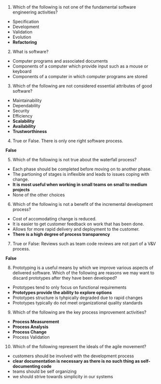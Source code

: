 1. Which of the following is not one of the fundamental software engineering activities?

* Specification
* Development
* Validation
* Evolution
* **Refactoring**

2. What is software?

* Computer programs and associated documents
* Components of a computer which provide input such as a mouse or keyboard
* Components of a computer in which computer programs are stored

3. Which of the following are not considered essential attributes of good software?

* Maintainability
* Dependability
* Security
* Efficiency
* **Scalability**
* **Availability**
* **Trustworthiness**

4. True or False. There is only one right software process.

**False**

5. Which of the following is not true about the waterfall process?

* Each phase should be completed before moving on to another phase.
* The partioning of stages is inflexible and leads to issues coping with change.
* **It is most useful when working in small teams on small to medium projects**
* None of the other choices

6. Which of the following is not a benefit of the incremental development process?

* Cost of accomodating change is reduced.
* It is easier to get customer feedback on work that has been done.
* Allows for more rapid delivery and deployment to the customer.
* **There is a high degree of process transparency**

7. True or False: Reviews such as team code reviews are not part of a V&V process.

**False**

8. Prototyping is a useful means by which we improve various aspects of delivered software. Which of the following are reasons we may want to discard prototypes after they have been developed?

* Prototypes tend to only focus on functional requirements
* **Prototypes provide the ability to explore options**
* Prototypes structure is tyhpically degraded due to rapid changes
* Prototypes typically do not meet organizational quality standards

9. Which of the following are the key process improvement activities?

* **Process Measurement**
* **Process Analysis**
* **Process Change**
* Process Validation

10. Which of the following represent the ideals of the agile movement?

* customers should be involved with the development process
* **clear documentation is necessary as there is no such thing as self-documenting code**
* teams should be self organizing
* we should strive towards simplicity in our systems
